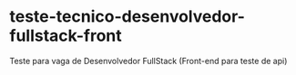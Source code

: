 # teste-tecnico-desenvolvedor-fullstack-front
Teste para vaga de Desenvolvedor FullStack (Front-end para teste de api)
